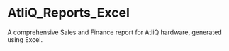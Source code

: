 # AtliQ_Reports_Excel
A comprehensive Sales and Finance report for AtliQ hardware, generated using Excel.
